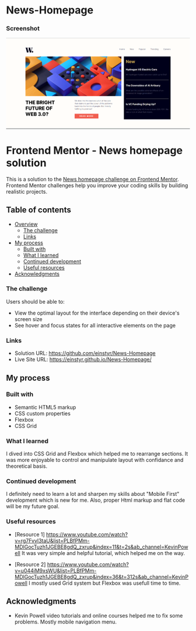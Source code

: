 # News-Homepage
<h3> Screenshot </h3>
<img src="news-screen1.png" width="600px">


# Frontend Mentor - News homepage solution

This is a solution to the [News homepage challenge on Frontend Mentor](https://www.frontendmentor.io/challenges/news-homepage-H6SWTa1MFl). 
Frontend Mentor challenges help you improve your coding skills by building realistic projects. 

## Table of contents

- [Overview](#overview)
  - [The challenge](#the-challenge)
  - [Links](#links)
- [My process](#my-process)
  - [Built with](#built-with)
  - [What I learned](#what-i-learned)
  - [Continued development](#continued-development)
  - [Useful resources](#useful-resources)
- [Acknowledgments](#acknowledgments)

### The challenge

Users should be able to:

- View the optimal layout for the interface depending on their device's screen size
- See hover and focus states for all interactive elements on the page

### Links

- Solution URL: https://github.com/einstyr/News-Homepage
- Live Site URL: https://einstyr.github.io/News-Homepage/

## My process

### Built with

- Semantic HTML5 markup
- CSS custom properties
- Flexbox
- CSS Grid

### What I learned

I dived into CSS Grid and Flexbox which helped me to rearrange sections. It was more enjoyable 
to control and manipulate layout with confidance and theoretical basis. 

### Continued development

I definitely need to learn a lot and sharpen my skills about "Mobile First" development which is new for me.
Also, proper Html markup and flat code will be my future goal.

### Useful resources

- [Resource 1] https://www.youtube.com/watch?v=rg7Fvvl3taU&list=PLBfPMm-MDlGocTuzh1JGEBE8gdQ_zxrup&index=11&t=2s&ab_channel=KevinPowell
It was very simple and helpful tutorial, which helped me on the way.

- [Resource 2] https://www.youtube.com/watch?v=u044iM9xsWU&list=PLBfPMm-MDlGocTuzh1JGEBE8gdQ_zxrup&index=36&t=312s&ab_channel=KevinPowell
I mostly used Grid system but Flexbox was usefull time to time.

## Acknowledgments

- Kevin Powell video tutorials and online courses helped me to fix some problems. Mostly mobile navigation menu. 



